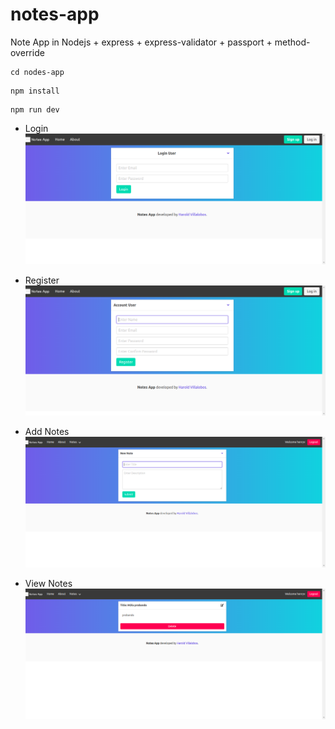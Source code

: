 # notes-app
Note App in Nodejs + express  + express-validator + passport + method-override
```
cd nodes-app
```
```
npm install
```
```
npm run dev
```



- Login
![Alt text](/screenshot/login.png?raw=true "login-note-apps")

- Register
![Alt text](/screenshot/register.png?raw=true "register-note-apps")

- Add Notes
![Alt text](/screenshot/add-note.png?raw=true "add-note-apps")

- View Notes
![Alt text](/screenshot/view-note.png?raw=true "view-note-apps")
